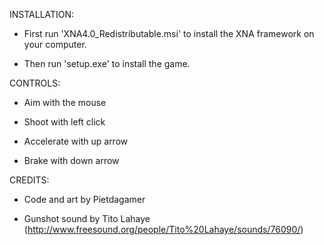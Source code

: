 INSTALLATION:

- First run 'XNA4.0_Redistributable.msi' to install the XNA framework on your computer.

- Then run 'setup.exe' to install the game.



CONTROLS:

- Aim with the mouse

- Shoot with left click

- Accelerate with up arrow

- Brake with down arrow



CREDITS:
- Code and art by Pietdagamer

- Gunshot sound by Tito Lahaye (http://www.freesound.org/people/Tito%20Lahaye/sounds/76090/)
